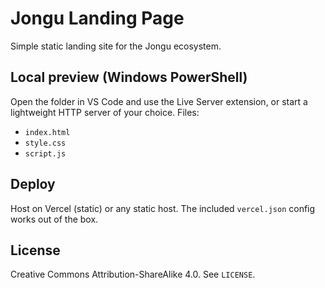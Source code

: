 # Jongu Landing Page

Simple static landing site for the Jongu ecosystem.

## Local preview (Windows PowerShell)

Open the folder in VS Code and use the Live Server extension, or start a lightweight HTTP server of your choice. Files:
- `index.html`
- `style.css`
- `script.js`

## Deploy

Host on Vercel (static) or any static host. The included `vercel.json` config works out of the box.

## License

Creative Commons Attribution-ShareAlike 4.0. See `LICENSE`.
